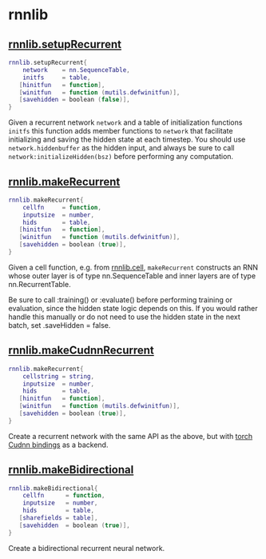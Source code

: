 # rnnlib

## [rnnlib.setupRecurrent](../rnnlib/recurrentnetwork.lua#L16)

```lua
rnnlib.setupRecurrent{
    network    = nn.SequenceTable,
    initfs     = table,
   [hinitfun   = function],
   [winitfun   = function (mutils.defwinitfun)],
   [savehidden = boolean (false)],
}
```

Given a recurrent network `network` and a table of initialization functions `initfs`
this function adds member functions to `network` that facilitate initializing and
saving the hidden state at each timestep. You should use `network.hiddenbuffer`
as the hidden input, and always be sure to call `network:initializeHidden(bsz)`
before performing any computation.

## [rnnlib.makeRecurrent](../rnnlib/recurrentnetwork.lua#L87)

```lua
rnnlib.makeRecurrent{
    cellfn     = function,
    inputsize  = number,
    hids       = table,
   [hinitfun   = function],
   [winitfun   = function (mutils.defwinitfun)],
   [savehidden = boolean (true)],
}
```

Given a cell function, e.g. from [rnnlib.cell](cell.md), `makeRecurrent` constructs an
RNN whose outer layer is of type nn.SequenceTable and inner layers are of type
nn.RecurrentTable.

Be sure to call :training() or :evaluate() before performing training or
evaluation, since the hidden state logic depends on this. If you would rather
handle this manually or do not need to use the hidden state in the next batch,
set .saveHidden = false.

## [rnnlib.makeCudnnRecurrent](../rnnlib/recurrentnetwork.lua#L143)

```lua
rnnlib.makeRecurrent{
    cellstring = string,
    inputsize  = number,
    hids       = table,
   [hinitfun   = function],
   [winitfun   = function (mutils.defwinitfun)],
   [savehidden = boolean (true)],
}
```

Create a recurrent network with the same API as the above, but with
[torch Cudnn bindings](https://github.com/soumith/cudnn.torch) as a backend.

## [rnnlib.makeBidirectional](../rnnlib/bidirectional.lua#L44)

```lua
rnnlib.makeBidirectional{
    cellfn      = function,
    inputsize   = number,
    hids        = table,
   [sharefields = table],
   [savehidden  = boolean (true)],
}
```

Create a bidirectional recurrent neural network.